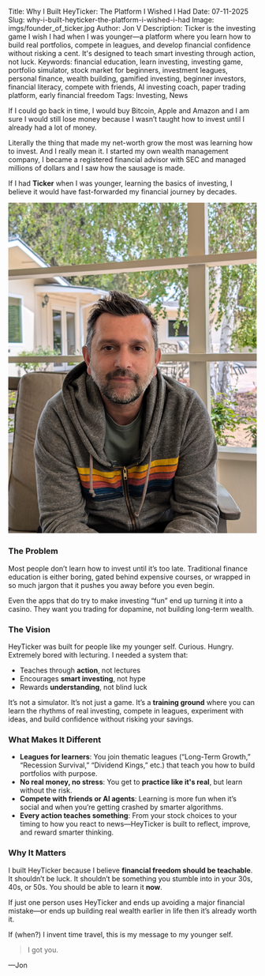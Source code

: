 Title: Why I Built HeyTicker: The Platform I Wished I Had
Date: 07-11-2025
Slug: why-i-built-heyticker-the-platform-i-wished-i-had
Image: imgs/founder_of_ticker.jpg
Author: Jon V
Description: Ticker is the investing game I wish I had when I was younger—a platform where you learn how to build real portfolios, compete in leagues, and develop financial confidence without risking a cent. It's designed to teach smart investing through action, not luck.
Keywords: financial education, learn investing, investing game, portfolio simulator, stock market for beginners, investment leagues, personal finance, wealth building, gamified investing, beginner investors, financial literacy, compete with friends, AI investing coach, paper trading platform, early financial freedom
Tags: Investing, News

If I could go back in time, I would buy Bitcoin, Apple and Amazon and I am sure I would still lose money because I wasn’t taught how to invest until I already had a lot of money.

Literally the thing that made my net-worth grow the most was learning how to invest. And I really mean it. I started my own wealth management company, I became a registered financial advisor with SEC and managed millions of dollars and I saw how the sausage is made.

If I had **Ticker** when I was younger, learning the basics of investing, I believe it would have fast-forwarded my financial journey by decades.

![](../imgs/founder_of_ticker.jpg)

### The Problem

Most people don’t learn how to invest until it’s too late. Traditional finance education is either boring, gated behind expensive courses, or wrapped in so much jargon that it pushes you away before you even begin.

Even the apps that do try to make investing “fun” end up turning it into a casino. They want you trading for dopamine, not building long-term wealth.

### The Vision

HeyTicker was built for people like my younger self. Curious. Hungry. Extremely bored with lecturing. I needed a system that:

- Teaches through **action**, not lectures
- Encourages **smart investing**, not hype
- Rewards **understanding**, not blind luck

It’s not a simulator. It’s not just a game. It’s a **training ground** where you can learn the rhythms of real investing, compete in leagues, experiment with ideas, and build confidence without risking your savings.

### What Makes It Different

- **Leagues for learners**: You join thematic leagues (“Long-Term Growth,” “Recession Survival,” “Dividend Kings,” etc.) that teach you how to build portfolios with purpose.
- **No real money, no stress**: You get to **practice like it's real**, but learn without the risk.
- **Compete with friends or AI agents**: Learning is more fun when it’s social and when you’re getting crashed by smarter algorithms.
- **Every action teaches something**: From your stock choices to your timing to how you react to news—HeyTicker is built to reflect, improve, and reward smarter thinking.

### Why It Matters

I built HeyTicker because I believe **financial freedom should be teachable**. It shouldn’t be luck. It shouldn’t be something you stumble into in your 30s, 40s, or 50s. You should be able to learn it **now**.

If just one person uses HeyTicker and ends up avoiding a major financial mistake—or ends up building real wealth earlier in life then it’s already worth it.

If (when?) I invent time travel, this is my message to my younger self.

> I got you.

—Jon
